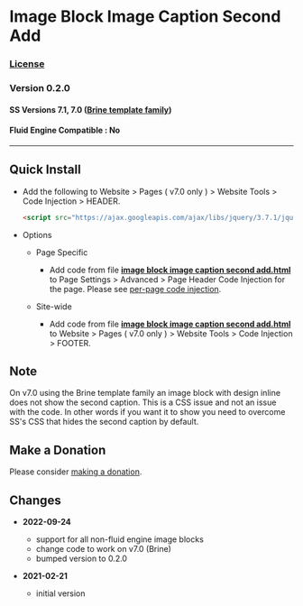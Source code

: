 # Image Block Image Caption Second Add

### [License][99]

### Version 0.2.0

#### SS Versions 7.1, 7.0 ([Brine template family][1])

#### Fluid Engine Compatible : No

---

## Quick Install

* Add the following to Website > Pages ( v7.0 only ) > Website Tools > Code
  Injection > HEADER.
  
  ```html
  <script src="https://ajax.googleapis.com/ajax/libs/jquery/3.7.1/jquery.min.js"></script>
  ```
  
* Options

  * Page Specific
  
    * Add code from file **[image block image caption second add.html][2]** to
      Page Settings > Advanced > Page Header Code Injection for the page. Please
      see [per-page code injection][3].
      
  * Site-wide
  
    * Add code from file **[image block image caption second add.html][2]** to
      Website > Pages ( v7.0 only ) > Website Tools > Code Injection > FOOTER.

## Note

On v7.0 using the Brine template family an image block with design inline does
not show the second caption. This is a CSS issue and not an issue with the code.
In other words if you want it to show you need to overcome SS's CSS that hides
the second caption by default.

## Make a Donation

Please consider [making a donation][4].

## Changes

* **2022-09-24**

  * support for all non-fluid engine image blocks
  * change code to work on v7.0 (Brine)
  * bumped version to 0.2.0
  
* **2021-02-21**

  * initial version

[1]: https://support.squarespace.com/hc/en-us/articles/212512738-Brine-template-family
[2]: image%20block%20image%20caption%20second%20add.html#L1
[3]: https://support.squarespace.com/hc/en-us/articles/205815908-Using-code-injection#toc-per-page-code-injection
[4]: https://github.com/tomsWebConsulting/twcsl#make-a-donation
[99]: https://github.com/tomsWebConsulting/twcsl/blob/main/LICENSE.txt#L1
